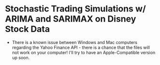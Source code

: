 # Stochastic Trading Simulations w/ ARIMA and SARIMAX on Disney Stock Data

* There is a known issue between Windows and Mac computers regarding the Yahoo Finance API - there is a chance that the files will not work on your computer! I'll try to have an Apple-Compatible version up soon.
